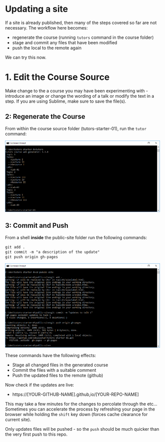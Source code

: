 # Updating a site

If a site is already published, then many of the steps covered so far are not necessary. The workflow here becomes:

- regenerate the course (running `tutors` command in the course folder)
- stage and commit any files that have been modified
- push the local to the remote again

We can try this now. 


# 1. Edit the Course Source

Make change to the a course you may have been experimenting with - introduce an image or change the wording of a talk or modify the text in a step. If you are using Sublime, make sure to save the file(s).

## 2: Regenerate the Course

From within the course source folder (tutors-starter-01), run the `tutor` command:

![](img/16.png)

## 3: Commit and Push

From a shell **inside** the public-site folder run the following commands:

~~~
git add .
git commit -m "a description of the update"
git push origin gh-pages
~~~

![](img/17.png)

These commands have the following effects:

- Stage all changed files in the generated course
- Commit the files with a suitable comment
- Push the updated files to the remote (github)

Now check if the updates are live:

- https://[YOUR-GITHUB-NAME].github,io/[YOUR-REPO-NAME]

This may take a few minutes for the changes to percolate through the etc... Sometimes you can accelerate the process by refreshing your page in the browser while holding the `shift` key down (forces cache clearance for current site).

Only updates files will be pushed - so the `push` should be much quicker than the very first push to this repo.